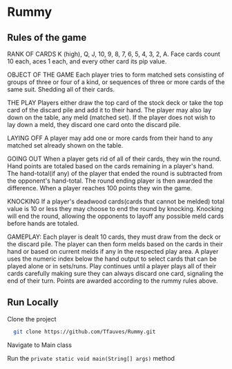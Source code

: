 # Rummy

## Rules of the game

RANK OF CARDS
K (high), Q, J, 10, 9, 8, 7, 6, 5, 4, 3, 2, A.
Face cards count 10 each, aces 1 each, and every other card its pip value.

OBJECT OF THE GAME
Each player tries to form matched sets consisting of groups of three or four of a kind, or sequences of three or more cards of the same suit. Shedding all of their cards.

THE PLAY
Players either draw the top card of the stock deck or take the top card of the discard pile and add it to their hand. The player may also lay down on the table, any meld (matched set). If the player does not wish to lay down a meld, they discard one card onto the discard pile.

LAYING OFF
A player may add one or more cards from their hand to any matched set already shown on the table.

GOING OUT
When a player gets rid of all of their cards, they win the round.
Hand points are totaled based on the cards remaining in a player's hand.
The hand-total(if any) of the player that ended the round is subtracted from the opponent's hand-total.
The round ending player is then awarded the difference.
When a player reaches 100 points they win the game.

KNOCKING
If a player's deadwood cards(cards that cannot be melded) total value is 10 or less they may choose to end the round by knocking.
Knocking will end the round, allowing the opponents to layoff any possible meld cards before hands are totaled.


GAMEPLAY:
Each player is dealt 10 cards, they must draw from the deck or the discard pile.
The player can then form melds based on the cards in their hand or based on current melds if any in the respected play area.
A player uses the numeric index below the hand output to select cards that can be played alone or in sets/runs. Play continues until a player plays all of their cards carefully making sure they can always discard one card, signaling the end of their turn. Points are awarded according to the rummy rules above.

## Run Locally

Clone the project

```bash
  git clone https://github.com/Tfauves/Rummy.git
```

Navigate to Main class

Run the `private static void main(String[] args)` method
